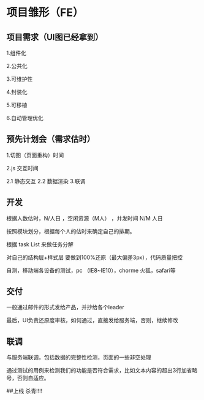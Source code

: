 ﻿  # 项目雏形（FE）


  ## 项目需求（UI图已经拿到）


  1.组件化

  2.公共化

  3.可维护性

  4.封装化

  5.可移植

  6.自动管理优化


  ## 预先计划会（需求估时）


  1.切图（页面重构）时间

  2.js 交互时间

   2.1 静态交互
   2.2 数据渲染
   3.联调


  ## 开发

  根据人数估时，N/人日  ，空闲资源（M人） ，并发时间  N/M 人日

  按照模块划分，根据每个人的估时来确定自己的排期。

  根据 task List 来做任务分解

  对自己的结构层+样式层 要做到100%还原（最大偏差3px），代码质量把控

  自测，移动端各设备的测试，pc （IE8~IE10），chorme 火狐，safari等


  ## 交付

   一般通过邮件的形式发给产品，并抄给各个leader

  最后，UI负责还原度审核，如何通过，直接发给服务端，否则，继续修改


  ## 联调

  与服务端联调，包括数据的完整性检测，页面的一些非空处理

  通过测试的用例来检测我们的功能是否符合需求，比如文本内容的超出3行加省略号，否则自适应。


  ##上线
  杀青!!!!
